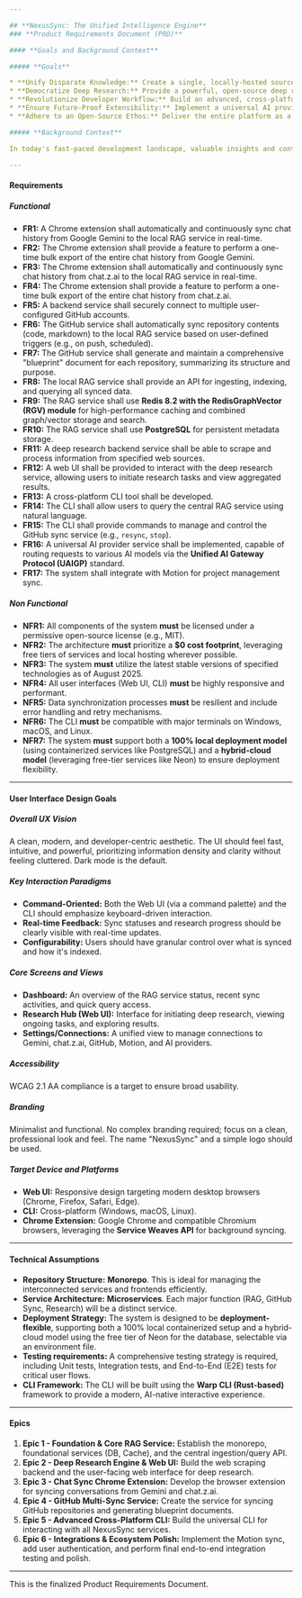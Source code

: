 ```yaml
---

## **NexusSync: The Unified Intelligence Engine**
### **Product Requirements Document (PRD)**

#### **Goals and Background Context**

##### **Goals**

* **Unify Disparate Knowledge:** Create a single, locally-hosted source of truth by automatically syncing and indexing conversations from Google Gemini, chat.z.ai, and code/documentation from multiple GitHub accounts.
* **Democratize Deep Research:** Provide a powerful, open-source deep research tool with a user-friendly web interface, leveraging the latest web scraping and AI aggregation techniques.
* **Revolutionize Developer Workflow:** Build an advanced, cross-platform CLI that uses natural language processing to interact with the unified knowledge base, streamlining development and research.
* **Ensure Future-Proof Extensibility:** Implement a universal AI provider service that allows seamless integration with a vast array of current and future AI models, ensuring the ecosystem remains at the cutting edge.
* **Adhere to an Open-Source Ethos:** Deliver the entire platform as a free, open-source tool with zero operational cost as a primary goal, fostering community contribution and innovation.

##### **Background Context**

In today's fast-paced development landscape, valuable insights and context are fragmented across numerous platforms—AI chat logs, code repositories, and the web itself. This fragmentation leads to lost knowledge, redundant work, and inefficient workflows. NexusSync addresses this by creating a cohesive, intelligent ecosystem. It acts as a personal RAG (Retrieval-Augmented Generation) service, automatically centralizing a user's digital brain. By integrating this with a powerful deep research engine and an intuitive CLI, NexusSync aims to become an indispensable tool for developers, researchers, and creators, fundamentally changing how they interact with and leverage their own information.

---
```


#### **Requirements**

##### **Functional**

* **FR1:** A Chrome extension shall automatically and continuously sync chat history from Google Gemini to the local RAG service in real-time.
* **FR2:** The Chrome extension shall provide a feature to perform a one-time bulk export of the entire chat history from Google Gemini.
* **FR3:** The Chrome extension shall automatically and continuously sync chat history from chat.z.ai to the local RAG service in real-time.
* **FR4:** The Chrome extension shall provide a feature to perform a one-time bulk export of the entire chat history from chat.z.ai.
* **FR5:** A backend service shall securely connect to multiple user-configured GitHub accounts.
* **FR6:** The GitHub service shall automatically sync repository contents (code, markdown) to the local RAG service based on user-defined triggers (e.g., on push, scheduled).
* **FR7:** The GitHub service shall generate and maintain a comprehensive "blueprint" document for each repository, summarizing its structure and purpose.
* **FR8:** The local RAG service shall provide an API for ingesting, indexing, and querying all synced data.
* **FR9:** The RAG service shall use **Redis 8.2 with the RedisGraphVector (RGV) module** for high-performance caching and combined graph/vector storage and search.
* **FR10:** The RAG service shall use **PostgreSQL** for persistent metadata storage.
* **FR11:** A deep research backend service shall be able to scrape and process information from specified web sources.
* **FR12:** A web UI shall be provided to interact with the deep research service, allowing users to initiate research tasks and view aggregated results.
* **FR13:** A cross-platform CLI tool shall be developed.
* **FR14:** The CLI shall allow users to query the central RAG service using natural language.
* **FR15:** The CLI shall provide commands to manage and control the GitHub sync service (e.g., `resync`, `stop`).
* **FR16:** A universal AI provider service shall be implemented, capable of routing requests to various AI models via the **Unified AI Gateway Protocol (UAIGP)** standard.
* **FR17:** The system shall integrate with Motion for project management sync.

##### **Non Functional**

* **NFR1:** All components of the system **must** be licensed under a permissive open-source license (e.g., MIT).
* **NFR2:** The architecture **must** prioritize a **$0 cost footprint**, leveraging free tiers of services and local hosting wherever possible.
* **NFR3:** The system **must** utilize the latest stable versions of specified technologies as of August 2025.
* **NFR4:** All user interfaces (Web UI, CLI) **must** be highly responsive and performant.
* **NFR5:** Data synchronization processes **must** be resilient and include error handling and retry mechanisms.
* **NFR6:** The CLI **must** be compatible with major terminals on Windows, macOS, and Linux.
* **NFR7:** The system **must** support both a **100% local deployment model** (using containerized services like PostgreSQL) and a **hybrid-cloud model** (leveraging free-tier services like Neon) to ensure deployment flexibility.

---

#### **User Interface Design Goals**

##### **Overall UX Vision**

A clean, modern, and developer-centric aesthetic. The UI should feel fast, intuitive, and powerful, prioritizing information density and clarity without feeling cluttered. Dark mode is the default.

##### **Key Interaction Paradigms**

* **Command-Oriented:** Both the Web UI (via a command palette) and the CLI should emphasize keyboard-driven interaction.
* **Real-time Feedback:** Sync statuses and research progress should be clearly visible with real-time updates.
* **Configurability:** Users should have granular control over what is synced and how it's indexed.

##### **Core Screens and Views**

* **Dashboard:** An overview of the RAG service status, recent sync activities, and quick query access.
* **Research Hub (Web UI):** Interface for initiating deep research, viewing ongoing tasks, and exploring results.
* **Settings/Connections:** A unified view to manage connections to Gemini, chat.z.ai, GitHub, Motion, and AI providers.

##### **Accessibility**

WCAG 2.1 AA compliance is a target to ensure broad usability.

##### **Branding**

Minimalist and functional. No complex branding required; focus on a clean, professional look and feel. The name "NexusSync" and a simple logo should be used.

##### **Target Device and Platforms**

* **Web UI:** Responsive design targeting modern desktop browsers (Chrome, Firefox, Safari, Edge).
* **CLI:** Cross-platform (Windows, macOS, Linux).
* **Chrome Extension:** Google Chrome and compatible Chromium browsers, leveraging the **Service Weaves API** for background syncing.

---

#### **Technical Assumptions**

* **Repository Structure:** **Monorepo**. This is ideal for managing the interconnected services and frontends efficiently.
* **Service Architecture:** **Microservices**. Each major function (RAG, GitHub Sync, Research) will be a distinct service.
* **Deployment Strategy:** The system is designed to be **deployment-flexible**, supporting both a 100% local containerized setup and a hybrid-cloud model using the free tier of Neon for the database, selectable via an environment file.
* **Testing requirements:** A comprehensive testing strategy is required, including Unit tests, Integration tests, and End-to-End (E2E) tests for critical user flows.
* **CLI Framework:** The CLI will be built using the **Warp CLI (Rust-based)** framework to provide a modern, AI-native interactive experience.

---

#### **Epics**

1.  **Epic 1 - Foundation & Core RAG Service:** Establish the monorepo, foundational services (DB, Cache), and the central ingestion/query API.
2.  **Epic 2 - Deep Research Engine & Web UI:** Build the web scraping backend and the user-facing web interface for deep research.
3.  **Epic 3 - Chat Sync Chrome Extension:** Develop the browser extension for syncing conversations from Gemini and chat.z.ai.
4.  **Epic 4 - GitHub Multi-Sync Service:** Create the service for syncing GitHub repositories and generating blueprint documents.
5.  **Epic 5 - Advanced Cross-Platform CLI:** Build the universal CLI for interacting with all NexusSync services.
6.  **Epic 6 - Integrations & Ecosystem Polish:** Implement the Motion sync, add user authentication, and perform final end-to-end integration testing and polish.

---

This is the finalized Product Requirements Document.